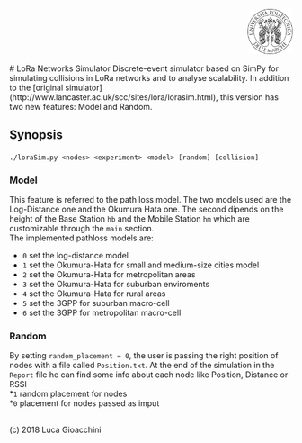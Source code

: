<p align="right">
<img src="fig/univpm.png" alt="Logo" width="80" height="80">
</p>
# LoRa Networks Simulator
Discrete-event simulator based on SimPy for simulating collisions in LoRa networks and to analyse scalability.  
In addition to the [original simulator](http://www.lancaster.ac.uk/scc/sites/lora/lorasim.html), this version has two new features: Model and Random.

## Synopsis
```./loraSim.py <nodes> <experiment> <model> [random] [collision]```

### Model
This feature is referred to the path loss model. The two models used are the Log-Distance one and the Okumura Hata one. The second dipends on the height of the Base Station ```hb``` and the Mobile Station ```hm``` which are customizable through the ```main``` section.  
The implemented pathloss models are:
* ```0``` set the log-distance model  
* ```1``` set the Okumura-Hata for small and medium-size cities model  
* ```2``` set the Okumura-Hata for metropolitan areas  
* ```3``` set the Okumura-Hata for suburban enviroments  
* ```4``` set the Okumura-Hata for rural areas  
* ```5``` set the 3GPP for suburban macro-cell  
* ```6``` set the 3GPP for metropolitan macro-cell  

### Random
By setting ```random_placement = 0```, the user is passing the right position of nodes with a file called ```Position.txt```. At the end of the simulation in the ```Report``` file he can find some info about each node like Position, Distance or RSSI  
*```1``` random placement for nodes  
*```0``` placement for nodes passed as imput  


##
(c) 2018 Luca Gioacchini
